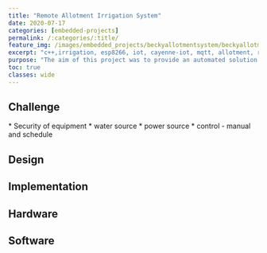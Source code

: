 ```yaml
---
title: "Remote Allotment Irrigation System"
date: 2020-07-17
categories: [embedded-projects]
permalink: /:categories/:title/
feature_img: /images/embedded_projects/beckyallotmentsystem/beckyallotmentsystem_img00.jpg
excerpt: "c++,irrigation, esp8266, iot, cayenne-iot, mqtt, allotment, remote-control, renewable-energy"
purpose: "The aim of this project was to provide an automated solution for watering of vegetables in an allotment situated in a remote location with no direct access to water plumbing or electricity."
toc: true
classes: wide
---
```



<h2 class="text-underline">Challenge</h2>
* Security of equipment
* water source
* power source
* control - manual and schedule

<h2 class="text-underline">Design</h2>

<h2 class="text-underline">Implementation</h2>

<h2 class="text-underline">Hardware</h2>

<h2 class="text-underline">Software</h2>
